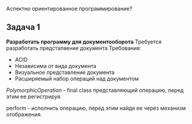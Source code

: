 Аспектно ориентированное программирование?

## Задача 1

**Разработать программу для документооборота**
Требуется разработать предсталвение документа
Требования:
- ACID
- Независима от вида документа
- Визуальное представление документа
- Расширяемый набор операций над документом

*PolymorphicOperation* - final class представляющий операцию, перед этим ее регистрируя.

perform - исполнить операцию, перед этим найдя ее через механизм отображения.

